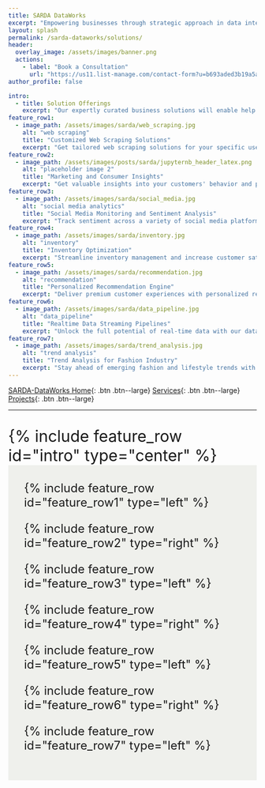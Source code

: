 ```yaml
---
title: SARDA DataWorks
excerpt: "Empowering businesses through strategic approach in data intelligence."
layout: splash
permalink: /sarda-dataworks/solutions/
header:
  overlay_image: /assets/images/banner.png
  actions:
    - label: "Book a Consultation"
      url: "https://us11.list-manage.com/contact-form?u=b693aded3b19a5a397b4b006b&form_id=89710de75f2ed89d674fd08f323b38fb"
author_profile: false

intro:
  - title: Solution Offerings
    excerpt: "Our expertly curated business solutions will enable help you overcome data-related challenges. Our team of experts works with startups to understand their unique requirements and provides them with tailored solutions to help them gain valuable insights, improve efficiency and boost their bottom line. Explore our range of solutions below."
feature_row1:
  - image_path: /assets/images/sarda/web_scraping.jpg
    alt: "web scraping"
    title: "Customized Web Scraping Solutions"
    excerpt: "Get tailored web scraping solutions for your specific use case. We offer API-based scraping and parsing of search engine results to extract the data you need to drive your business decisions."
feature_row2:
  - image_path: /assets/images/posts/sarda/jupyternb_header_latex.png
    alt: "placeholder image 2"
    title: "Marketing and Consumer Insights"
    excerpt: "Get valuable insights into your customers' behavior and preferences by leveraging our data acquisition and analysis solutions. We gather data from various sources such as marketing campaigns and customer feedback, and provide you with actionable insights to improve your business strategies."
feature_row3:
  - image_path: /assets/images/sarda/social_media.jpg
    alt: "social media analytics"
    title: "Social Media Monitoring and Sentiment Analysis"
    excerpt: "Track sentiment across a variety of social media platforms to gain a comprehensive understanding of how your brand is perceived. Our tools and techniques allow you to monitor brand mentions and track sentiment in real-time, providing data-driven insights that can improve customer satisfaction and drive growth."
feature_row4:
  - image_path: /assets/images/sarda/inventory.jpg
    alt: "inventory"
    title: "Inventory Optimization"
    excerpt: "Streamline inventory management and increase customer satisfaction with real-time stock availability. Connect all systems and applications across brick and mortar stores, e-commerce, and warehouses. Use dynamic pricing to optimize inventory and increase sales."
feature_row5:
  - image_path: /assets/images/sarda/recommendation.jpg
    alt: "recommendation"
    title: "Personalized Recommendation Engine"
    excerpt: "Deliver premium customer experiences with personalized recommendations based on past spending and browsing habits. Our tools allow you to present targeted and contextualized information to customers, send real-time offers and coupon codes, and reduce cart abandonment."
feature_row6:
  - image_path: /assets/images/sarda/data_pipeline.jpg
    alt: "data_pipeline"
    title: "Realtime Data Streaming Pipelines"
    excerpt: "Unlock the full potential of real-time data with our data streaming pipeline solutions. Easily process real-time streams and build real-time business applications to deliver premium customer experiences and drive growth."
feature_row7:
  - image_path: /assets/images/sarda/trend_analysis.jpg
    alt: "trend analysis"
    title: "Trend Analysis for Fashion Industry"
    excerpt: "Stay ahead of emerging fashion and lifestyle trends with our trend analysis services. Monitor social media to identify emerging trends and adapt your products and marketing strategies accordingly."
---
```


[SARDA-DataWorks Home](/sarda-dataworks/){: .btn .btn--large} [Services](/sarda-dataworks/services/){: .btn .btn--large} [Projects](/sarda-dataworks/projects/){: .btn .btn--large}

---

<div style="font-size:2rem; padding-top:1.2rem;">
  {% include feature_row id="intro" type="center" %}
</div>

<div style="font-size:1.5rem; background-color:#EFF0EC;	padding:2rem;">
  {% include feature_row id="feature_row1" type="left" %}

  {% include feature_row id="feature_row2" type="right" %}
  
  <a id='social-media-analytics'>
  {% include feature_row id="feature_row3" type="left" %}
  </a>
  
  {% include feature_row id="feature_row4" type="right" %}

  {% include feature_row id="feature_row5" type="left" %}

  {% include feature_row id="feature_row6" type="right" %}
  
  {% include feature_row id="feature_row7" type="left" %}
</div>